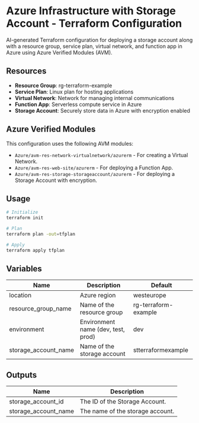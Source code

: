 # Azure Infrastructure with Storage Account - Terraform Configuration

AI-generated Terraform configuration for deploying a storage account along with a resource group, service plan, virtual network, and function app in Azure using Azure Verified Modules (AVM).

## Resources

- **Resource Group**: rg-terraform-example
- **Service Plan**: Linux plan for hosting applications
- **Virtual Network**: Network for managing internal communications
- **Function App**: Serverless compute service in Azure
- **Storage Account**: Securely store data in Azure with encryption enabled

## Azure Verified Modules

This configuration uses the following AVM modules:
- `Azure/avm-res-network-virtualnetwork/azurerm` - For creating a Virtual Network.
- `Azure/avm-res-web-site/azurerm` - For deploying a Function App.
- `Azure/avm-res-storage-storageaccount/azurerm` - For deploying a Storage Account with encryption.

## Usage

```bash
# Initialize
terraform init

# Plan
terraform plan -out=tfplan

# Apply
terraform apply tfplan
```

## Variables

| Name | Description | Default |
|------|-------------|---------|
| location | Azure region | westeurope |
| resource_group_name | Name of the resource group | rg-terraform-example |
| environment | Environment name (dev, test, prod) | dev |
| storage_account_name | Name of the storage account | stterraformexample |

## Outputs

| Name | Description |
|------|-------------|
| storage_account_id | The ID of the Storage Account. |
| storage_account_name | The name of the storage account. |
